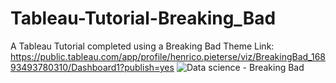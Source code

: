 # Tableau-Tutorial-Breaking_Bad
A Tableau Tutorial completed using a Breaking Bad Theme
Link: https://public.tableau.com/app/profile/henrico.pieterse/viz/BreakingBad_16893493780310/Dashboard1?publish=yes
![Data science - Breaking Bad](https://github.com/HenricoPi/Tableau-Tutorial-Breaking_Bad/assets/110978979/f0e29404-4476-4b03-b080-46f75b140b78)
